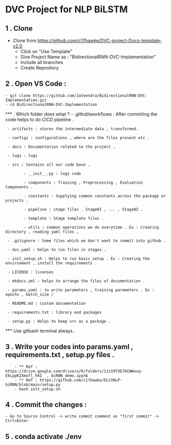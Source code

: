 # DVC Project for NLP BiLSTM

## 1 . Clone
  - Clone from https://github.com/c17hawke/DVC-project-Docs-template-v2.0 
	- Click on "Use Template"
	- Give Project Name as : "BidirectionalRNN-DVC-Implementation"
	- Include all branches 
	- Create Repository
	
## 2 . Open VS Code :
	- git clone https://github.com/Jateendra/BidirectionalRNN-DVC-Implementation.git
	- cd BidirectionalRNN-DVC-Implementation
	
*** . Which folder does what ?
	 - .github\workflows : After commiting the code helps to do CICD pipeline .
   
	 - artifacts : stores the intermediate data , transformed.
   
	 - configs : configurations , where are the files present etc .
   
	 - docs : Documentation related to the project .
   
	 - logs : logs
   
	 - src : Contains all our code base .
   
			- __init__.py : logs code
      
			- components : Training , Preprocessing , Evaluation Components .
      
			- constants : Supplying common constants across the package or projects .
      
			- pipeline : stage files . Stage01 , ... , Stage02 .
      
			- template : Stage template files .
      
			- utils : common operations we do everytime . Ex : Creating directory , reading yaml files , 
      
	 - .gitignore : Some files which we don't want to commit into github .
   
	 - dvc.yaml : helps to run files in stages .
   
	 - init_setup.sh : Helps to run basic setup . Ex : Creating the environment , install the requirements .
   
	 - LICENSE : licenses
   
	 - mkdocs.yml : helps to arrange the files of documentation .
   
	 - params.yaml : to write parameters , training parameters . Ex : epochs , batch_size /
   
	 - README.md : custom documentation 
   
	 - requirements.txt : library and packages 
   
	 - setup.py : Helps to keep src as a package .
   
	 
*** Use gitbash terminal always .	 
	 
## 3 . Write your codes into params.yaml , requirements.txt , setup.py files . 

		- ** Ref : https://drive.google.com/drive/u/0/folders/1JzIOTdE76CWWxuq-EkLppKZXmofl_h6I  , biRNN_demo.ipynb
		- ** Ref : https://github.com/c17hawke/DLCVNLP-biRNN/blob/main/setup.py
		- bash init_setup.sh

## 4 . Commit the changes :

	- Go to Source Control -> write commit comment as "first commit" -> Ctrl+Enter
	
## 5 . conda activate ./env
